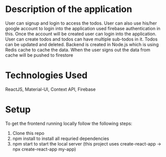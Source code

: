 # Description of the application
User can signup and login to access the todos. User can also use his/her google account to login into the application used firebase authentication in this. Once the account will be created user can login into the application. User can create todos and todos can have multiple sub-todos in it. Todos can be updated and deleted. Backend is created in 
Node.js which is using Redis cache to cache the data. When the user signs out the data from cache will be pushed to firestore


# Technologies Used 
ReactJS, Material-UI, Context API, Firebase


# Setup 
To get the frontend running locally follow the following steps:
1. Clone this repo
2. npm install to install all requried dependencies
3. npm start to start the local server (this project uses create-react-app -> 
    npx create-react-app my-app)